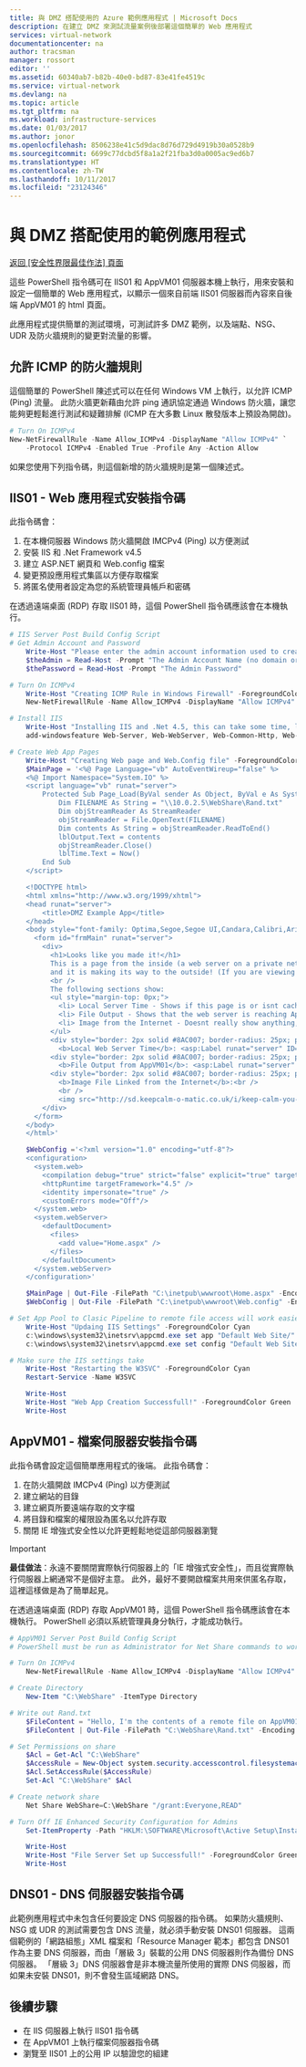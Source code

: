 ```yaml
---
title: 與 DMZ 搭配使用的 Azure 範例應用程式 | Microsoft Docs
description: 在建立 DMZ 來測試流量案例後部署這個簡單的 Web 應用程式
services: virtual-network
documentationcenter: na
author: tracsman
manager: rossort
editor: ''
ms.assetid: 60340ab7-b82b-40e0-bd87-83e41fe4519c
ms.service: virtual-network
ms.devlang: na
ms.topic: article
ms.tgt_pltfrm: na
ms.workload: infrastructure-services
ms.date: 01/03/2017
ms.author: jonor
ms.openlocfilehash: 8506238e41c5d9dac8d76d729d4919b30a0528b9
ms.sourcegitcommit: 6699c77dcbd5f8a1a2f21fba3d0a0005ac9ed6b7
ms.translationtype: HT
ms.contentlocale: zh-TW
ms.lasthandoff: 10/11/2017
ms.locfileid: "23124346"
---
```

# <a name="sample-application-for-use-with-dmzs"></a>與 DMZ 搭配使用的範例應用程式
[返回 [安全性界限最佳作法] 頁面][HOME]

這些 PowerShell 指令碼可在 IIS01 和 AppVM01 伺服器本機上執行，用來安裝和設定一個簡單的 Web 應用程式，以顯示一個來自前端 IIS01 伺服器而內容來自後端 AppVM01 的 html 頁面。

此應用程式提供簡單的測試環境，可測試許多 DMZ 範例，以及端點、NSG、UDR 及防火牆規則的變更對流量的影響。

## <a name="firewall-rule-to-allow-icmp"></a>允許 ICMP 的防火牆規則
這個簡單的 PowerShell 陳述式可以在任何 Windows VM 上執行，以允許 ICMP (Ping) 流量。 此防火牆更新藉由允許 ping 通訊協定通過 Windows 防火牆，讓您能夠更輕鬆進行測試和疑難排解 (ICMP 在大多數 Linux 散發版本上預設為開啟)。

```PowerShell
# Turn On ICMPv4
New-NetFirewallRule -Name Allow_ICMPv4 -DisplayName "Allow ICMPv4" `
    -Protocol ICMPv4 -Enabled True -Profile Any -Action Allow
```

如果您使用下列指令碼，則這個新增的防火牆規則是第一個陳述式。

## <a name="iis01---web-application-installation-script"></a>IIS01 - Web 應用程式安裝指令碼
此指令碼會：

1. 在本機伺服器 Windows 防火牆開啟 IMCPv4 (Ping) 以方便測試
2. 安裝 IIS 和 .Net Framework v4.5
3. 建立 ASP.NET 網頁和 Web.config 檔案
4. 變更預設應用程式集區以方便存取檔案
5. 將匿名使用者設定為您的系統管理員帳戶和密碼

在透過遠端桌面 (RDP) 存取 IIS01 時，這個 PowerShell 指令碼應該會在本機執行。

```PowerShell
# IIS Server Post Build Config Script
# Get Admin Account and Password
    Write-Host "Please enter the admin account information used to create this VM:" -ForegroundColor Cyan
    $theAdmin = Read-Host -Prompt "The Admin Account Name (no domain or machine name)"
    $thePassword = Read-Host -Prompt "The Admin Password"

# Turn On ICMPv4
    Write-Host "Creating ICMP Rule in Windows Firewall" -ForegroundColor Cyan
    New-NetFirewallRule -Name Allow_ICMPv4 -DisplayName "Allow ICMPv4" -Protocol ICMPv4 -Enabled True -Profile Any -Action Allow

# Install IIS
    Write-Host "Installing IIS and .Net 4.5, this can take some time, like 15+ minutes..." -ForegroundColor Cyan
    add-windowsfeature Web-Server, Web-WebServer, Web-Common-Http, Web-Default-Doc, Web-Dir-Browsing, Web-Http-Errors, Web-Static-Content, Web-Health, Web-Http-Logging, Web-Performance, Web-Stat-Compression, Web-Security, Web-Filtering, Web-App-Dev, Web-ISAPI-Ext, Web-ISAPI-Filter, Web-Net-Ext, Web-Net-Ext45, Web-Asp-Net45, Web-Mgmt-Tools, Web-Mgmt-Console

# Create Web App Pages
    Write-Host "Creating Web page and Web.Config file" -ForegroundColor Cyan
    $MainPage = '<%@ Page Language="vb" AutoEventWireup="false" %>
    <%@ Import Namespace="System.IO" %>
    <script language="vb" runat="server">
        Protected Sub Page_Load(ByVal sender As Object, ByVal e As System.EventArgs) Handles Me.Load
            Dim FILENAME As String = "\\10.0.2.5\WebShare\Rand.txt"
            Dim objStreamReader As StreamReader
            objStreamReader = File.OpenText(FILENAME)
            Dim contents As String = objStreamReader.ReadToEnd()
            lblOutput.Text = contents
            objStreamReader.Close()
            lblTime.Text = Now()
        End Sub
    </script>

    <!DOCTYPE html>
    <html xmlns="http://www.w3.org/1999/xhtml">
    <head runat="server">
        <title>DMZ Example App</title>
    </head>
    <body style="font-family: Optima,Segoe,Segoe UI,Candara,Calibri,Arial,sans-serif;">
      <form id="frmMain" runat="server">
        <div>
          <h1>Looks like you made it!</h1>
          This is a page from the inside (a web server on a private network),<br />
          and it is making its way to the outside! (If you are viewing this from the internet)<br />
          <br />
          The following sections show:
          <ul style="margin-top: 0px;">
            <li> Local Server Time - Shows if this page is or isnt cached anywhere</li>
            <li> File Output - Shows that the web server is reaching AppVM01 on the backend subnet and successfully returning content</li>
            <li> Image from the Internet - Doesnt really show anything, but it made me happy to see this when the app worked</li>
          </ul>
          <div style="border: 2px solid #8AC007; border-radius: 25px; padding: 20px; margin: 10px; width: 650px;">
            <b>Local Web Server Time</b>: <asp:Label runat="server" ID="lblTime" /></div>
          <div style="border: 2px solid #8AC007; border-radius: 25px; padding: 20px; margin: 10px; width: 650px;">
            <b>File Output from AppVM01</b>: <asp:Label runat="server" ID="lblOutput" /></div>
          <div style="border: 2px solid #8AC007; border-radius: 25px; padding: 20px; margin: 10px; width: 650px;">
            <b>Image File Linked from the Internet</b>:<br />
            <br />
            <img src="http://sd.keepcalm-o-matic.co.uk/i/keep-calm-you-made-it-7.png" alt="You made it!" width="150" length="175"/></div>
        </div>
      </form>
    </body>
    </html>'

    $WebConfig ='<?xml version="1.0" encoding="utf-8"?>
    <configuration>
      <system.web>
        <compilation debug="true" strict="false" explicit="true" targetFramework="4.5" />
        <httpRuntime targetFramework="4.5" />
        <identity impersonate="true" />
        <customErrors mode="Off"/>
      </system.web>
      <system.webServer>
        <defaultDocument>
          <files>
            <add value="Home.aspx" />
          </files>
        </defaultDocument>
      </system.webServer>
    </configuration>'

    $MainPage | Out-File -FilePath "C:\inetpub\wwwroot\Home.aspx" -Encoding ascii
    $WebConfig | Out-File -FilePath "C:\inetpub\wwwroot\Web.config" -Encoding ascii

# Set App Pool to Clasic Pipeline to remote file access will work easier
    Write-Host "Updaing IIS Settings" -ForegroundColor Cyan
    c:\windows\system32\inetsrv\appcmd.exe set app "Default Web Site/" /applicationPool:".NET v4.5 Classic"
    c:\windows\system32\inetsrv\appcmd.exe set config "Default Web Site/" /section:system.webServer/security/authentication/anonymousAuthentication /userName:$theAdmin /password:$thePassword /commit:apphost

# Make sure the IIS settings take
    Write-Host "Restarting the W3SVC" -ForegroundColor Cyan
    Restart-Service -Name W3SVC

    Write-Host
    Write-Host "Web App Creation Successfull!" -ForegroundColor Green
    Write-Host
```

## <a name="appvm01---file-server-installation-script"></a>AppVM01 - 檔案伺服器安裝指令碼
此指令碼會設定這個簡單應用程式的後端。 此指令碼會：

1. 在防火牆開啟 IMCPv4 (Ping) 以方便測試
2. 建立網站的目錄
3. 建立網頁所要遠端存取的文字檔
4. 將目錄和檔案的權限設為匿名以允許存取
5. 關閉 IE 增強式安全性以允許更輕鬆地從這部伺服器瀏覽 

> [!IMPORTANT]
> **最佳做法**：永遠不要關閉實際執行伺服器上的「IE 增強式安全性」，而且從實際執行伺服器上網通常不是個好主意。 此外，最好不要開啟檔案共用來供匿名存取，這裡這樣做是為了簡單起見。
> 
> 

在透過遠端桌面 (RDP) 存取 AppVM01 時，這個 PowerShell 指令碼應該會在本機執行。 PowerShell 必須以系統管理員身分執行，才能成功執行。

```PowerShell
# AppVM01 Server Post Build Config Script
# PowerShell must be run as Administrator for Net Share commands to work

# Turn On ICMPv4
    New-NetFirewallRule -Name Allow_ICMPv4 -DisplayName "Allow ICMPv4" -Protocol ICMPv4 -Enabled True -Profile Any -Action Allow

# Create Directory
    New-Item "C:\WebShare" -ItemType Directory

# Write out Rand.txt
    $FileContent = "Hello, I'm the contents of a remote file on AppVM01."
    $FileContent | Out-File -FilePath "C:\WebShare\Rand.txt" -Encoding ascii

# Set Permissions on share
    $Acl = Get-Acl "C:\WebShare"
    $AccessRule = New-Object system.security.accesscontrol.filesystemaccessrule("Everyone","ReadAndExecute, Synchronize","ContainerInherit, ObjectInherit","InheritOnly","Allow")
    $Acl.SetAccessRule($AccessRule)
    Set-Acl "C:\WebShare" $Acl

# Create network share
    Net Share WebShare=C:\WebShare "/grant:Everyone,READ"

# Turn Off IE Enhanced Security Configuration for Admins
    Set-ItemProperty -Path "HKLM:\SOFTWARE\Microsoft\Active Setup\Installed Components\{A509B1A7-37EF-4b3f-8CFC-4F3A74704073}" -Name "IsInstalled" -Value 0

    Write-Host
    Write-Host "File Server Set up Successfull!" -ForegroundColor Green
    Write-Host
```

## <a name="dns01---dns-server-installation-script"></a>DNS01 - DNS 伺服器安裝指令碼
此範例應用程式中未包含任何要設定 DNS 伺服器的指令碼。 如果防火牆規則、NSG 或 UDR 的測試需要包含 DNS 流量，就必須手動安裝 DNS01 伺服器。 這兩個範例的「網路組態」XML 檔案和「Resource Manager 範本」都包含 DNS01 作為主要 DNS 伺服器，而由「層級 3」裝載的公用 DNS 伺服器則作為備份 DNS 伺服器。 「層級 3」DNS 伺服器會是非本機流量所使用的實際 DNS 伺服器，而如果未安裝 DNS01，則不會發生區域網路 DNS。

## <a name="next-steps"></a>後續步驟
* 在 IIS 伺服器上執行 IIS01 指令碼
* 在 AppVM01 上執行檔案伺服器指令碼
* 瀏覽至 IIS01 上的公用 IP 以驗證您的組建

<!--Link References-->
[HOME]: ../best-practices-network-security.md
